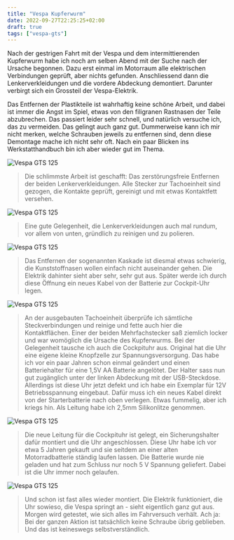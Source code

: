 ```yaml
---
title: "Vespa Kupferwurm"
date: 2022-09-27T22:25:25+02:00
draft: true
tags: ["vespa-gts"]
---
```

Nach der gestrigen Fahrt mit der Vespa und dem intermittierenden Kupferwurm habe ich noch am selben Abend mit der Suche nach der Ursache begonnen. Dazu erst einmal im Motorraum alle elektrischen Verbindungen geprüft, aber nichts gefunden. Anschliessend dann die Lenkerverkleidungen und die vordere Abdeckung demontiert. Darunter verbirgt sich ein Grossteil der Vespa-Elektrik.

Das Entfernen der Plastikteile ist wahrhaftig keine schöne Arbeit, und dabei ist immer die Angst im Spiel, etwas von den filigranen Rastnasen der Teile abzubrechen. Das passiert leider sehr schnell, und natürlich versuche ich, das zu vermeiden. Das gelingt auch ganz gut. Dummerweise kann ich mir nicht merken, welche Schrauben jeweils zu entfernen sind, denn diese Demontage mache ich nicht sehr oft. Nach ein paar Blicken ins Werkstatthandbuch bin ich aber wieder gut im Thema.


![Vespa GTS 125](../09-27-p01.jpg)
> Die schlimmste Arbeit ist geschafft: Das zerstörungsfreie Entfernen der beiden Lenkerverkleidungen. Alle Stecker zur Tachoeinheit sind gezogen, die Kontakte geprüft, gereinigt und mit etwas Kontaktfett versehen.

![Vespa GTS 125](../09-27-p02.jpg)
> Eine gute Gelegenheit, die Lenkerverkleidungen auch mal rundum, vor allem von unten, gründlich zu reinigen und zu polieren.

![Vespa GTS 125](../09-27-p03.jpg)
> Das Entfernen der sogenannten Kaskade ist diesmal etwas schwierig, die Kunststoffnasen wollen einfach nicht auseinander gehen. Die Elektrik dahinter sieht aber sehr, sehr gut aus. Später werde ich durch diese Öffnung ein neues Kabel von der Batterie zur Cockpit-Uhr legen.

![Vespa GTS 125](../09-27-p04.jpg)
> An der ausgebauten Tachoeinheit überprüfe ich sämtliche Steckverbindungen und reinige und fette auch hier die Kontaktflächen. Einer der beiden Mehrfachstecker saß ziemlich locker und war womöglich die Ursache des Kupferwurms. Bei der Gelegenheit tausche ich auch die Cockpituhr aus. Original hat die Uhr eine eigene kleine Knopfzelle zur Spannungsversorgung. Das habe ich vor ein paar Jahren schon einmal geändert und einen Batteriehalter für eine 1,5V AA Batterie angelötet. Der Halter sass nun gut zugänglich unter der linken Abdeckung mit der USB-Steckdose. Allerdings ist diese Uhr jetzt defekt und ich habe ein Exemplar für 12V Betriebsspannung eingebaut. Dafür muss ich ein neues Kabel direkt von der Starterbatterie nach oben verlegen. Etwas fummelig, aber ich kriegs hin. Als Leitung habe ich 2,5mm Silikonlitze genommen.

![Vespa GTS 125](../09-27-p05.jpg)
> Die neue Leitung für die Cockpituhr ist gelegt, ein Sicherungshalter dafür montiert und die Uhr angeschlossen. Diese Uhr habe ich vor etwa 5 Jahren gekauft und sie seitdem an einer alten Motorradbatterie ständig laufen lassen. Die Batterie wurde nie geladen und hat zum Schluss nur noch 5 V Spannung geliefert. Dabei ist die Uhr immer noch gelaufen.

![Vespa GTS 125](../09-27-p06.jpg)
> Und schon ist fast alles wieder montiert. Die Elektrik funktioniert, die Uhr sowieso, die Vespa springt an - sieht eigentlich ganz gut aus. Morgen wird getestet, wie sich alles im Fahrversuch verhält. Ach ja: Bei der ganzen Aktion ist tatsächlich keine Schraube übrig geblieben. Und das ist keineswegs selbstverständlich.
